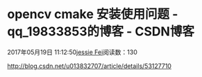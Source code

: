 # opencv  cmake 安装使用问题 - qq_19833853的博客 - CSDN博客
2017年05月19日 11:12:50[jessie Fei](https://me.csdn.net/qq_19833853)阅读数：130
                
http://blog.csdn.net/u013832707/article/details/53127710
            
